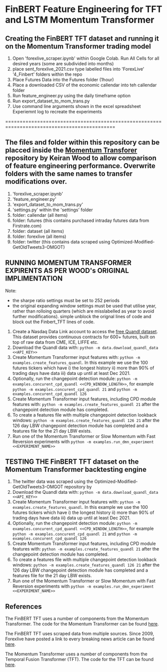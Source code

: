 # FinBERT Feature Engineering for TFT and LSTM Momentum Transformer


## Creating the FinBERT TFT dataset and running it on the Momentum Transformer trading model
1. Open 'forexlive_scraper.ipynb' within Google Colab. Run All Cells for all desired years (some are subdivided into months)
2. place sent_forexlive_2021.csv type labelled files into 'ForexLive' '4_Finbert' folders within the repo
3. Place Futures Data into the Futures folder (1hour)
4. Place a downloaded CSV of the economic callendar into teh callendar folder
5. Run feature_engineer.py using the daily timeframe option
6. Run  export_dataset_to_mom_trans.py
7. Use command line arguments shown in the excel spreadsheet Experiemnt log to recreate the experiments




============================================================================================




## The files and folder within this repository can be placced inside the [Momentum Transforer](https://github.com/kieranjwood/trading-momentum-transformer) repository by Keiran Wood to allow comparison of feature engineering performance. Overwrite folders with the same names to transfer modifications over.
1. 'forexlive_scraper.ipynb'
2. 'feature_engineer.py'
3. 'export_dataset_to_mom_trans.py'
4. 'settings.py' within the 'settings' folder
5. folder: callendar (all items)
6. folder: futures (this contains purchased intraday futures data from Firstrate.com)
7. folder: dataset (all items)
8. folder: forexlive (all items)
9. folder: twitter  (this contains data scraped using Optimized-Modified-GetOldTweets3-OMGOT)



## RUNNING MOMENTUM TRANSFORMER EXPIRENTS AS PER WOOD's ORIGINAL IMPLIMENTATION
Note: 
- the sharpe ratio settings must be set to 252 periods
- the original expanding window settings must be used that utilise year, rather than rolloing quarters (which are misslabelled as year to avoid further modifications). simple unblock the orignal lines of code and block out the Finbert_TFT lines of code.

1. Create a Nasdaq Data Link account to access the [free Quandl dataset](https://data.nasdaq.com/data/CHRIS-wiki-continuous-futures/documentation). This dataset provides continuous contracts for 600+ futures, built on top of raw data from CME, ICE, LIFFE etc.
2. Download the Quandl data with: `python -m data.download_quandl_data <<API_KEY>>`
3. Create Momentum Transformer input features with: `python -m examples.create_features_quandl`. In this example we use the 100 futures tickers which have i) the longest history ii) more than 90% of trading days have data iii) data up until at least Dec 2021.
4. Optionally, run the changepoint detection module: `python -m examples.concurent_cpd_quandl <<CPD_WINDOW_LENGTH>>`, for example `python -m examples.concurent_cpd_quandl 21` and `python -m examples.concurent_cpd_quandl 126`
5. Create Momentum Transformer input features, including CPD module features with: `python -m examples.create_features_quandl 21` after the changepoint detection module has completed.
6. To create a features file with multiple changepoint detection lookback windows: `python -m examples.create_features_quandl 126 21` after the 126 day LBW changepoint detection module has completed and a features file for the 21 day LBW exists.
7. Run one of the Momentum Transformer or Slow Momentum with Fast Reversion experiments with `python -m examples.run_dmn_experiment <<EXPERIMENT_NAME>>`




## TESTING THE FinBERT TFT dataset on the Momentum Transformer backtesting engine
1. The twitter data was scraped using the Optimized-Modified-GetOldTweets3-OMGOT repository by 
2. Download the Quandl data with: `python -m data.download_quandl_data <<API_KEY>>`
3. Create Momentum Transformer input features with: `python -m examples.create_features_quandl`. In this example we use the 100 futures tickers which have i) the longest history ii) more than 90% of trading days have data iii) data up until at least Dec 2021.
4. Optionally, run the changepoint detection module: `python -m examples.concurent_cpd_quandl <<CPD_WINDOW_LENGTH>>`, for example `python -m examples.concurent_cpd_quandl 21` and `python -m examples.concurent_cpd_quandl 126`
5. Create Momentum Transformer input features, including CPD module features with: `python -m examples.create_features_quandl 21` after the changepoint detection module has completed.
6. To create a features file with multiple changepoint detection lookback windows: `python -m examples.create_features_quandl 126 21` after the 126 day LBW changepoint detection module has completed and a features file for the 21 day LBW exists.
7. Run one of the Momentum Transformer or Slow Momentum with Fast Reversion experiments with `python -m examples.run_dmn_experiment <<EXPERIMENT_NAME>>`




## References
The FinBERT TFT uses a number of components from the Momentum Transformer. The code for the Momentum Transformer can be found [here](https://github.com/google-research/google-research/tree/master/tft).

The FinBERT TFT uses scraped data from multiple sources. Since 2009, Forexlive have posted a link to every breaking news article  can be found [here](https://github.com/google-research/google-research/tree/master/tft).

The Momentum Transformer uses a number of components from the Temporal Fusion Transformer (TFT). The code for the TFT can be found [here](https://github.com/kieranjwood/trading-momentum-transformer).

